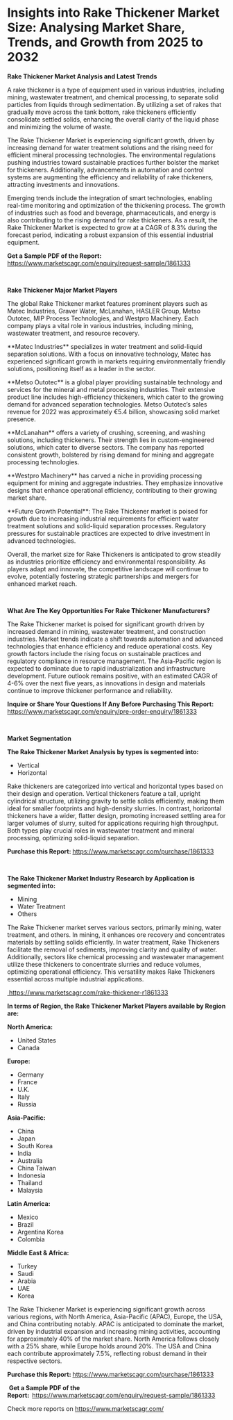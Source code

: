 <p><h1>Insights into Rake Thickener Market Size: Analysing Market Share, Trends, and Growth from 2025 to 2032</h1></p><p><strong>Rake Thickener Market Analysis and Latest Trends</strong></p>
<p><p>A rake thickener is a type of equipment used in various industries, including mining, wastewater treatment, and chemical processing, to separate solid particles from liquids through sedimentation. By utilizing a set of rakes that gradually move across the tank bottom, rake thickeners efficiently consolidate settled solids, enhancing the overall clarity of the liquid phase and minimizing the volume of waste. </p><p>The Rake Thickener Market is experiencing significant growth, driven by increasing demand for water treatment solutions and the rising need for efficient mineral processing technologies. The environmental regulations pushing industries toward sustainable practices further bolster the market for thickeners. Additionally, advancements in automation and control systems are augmenting the efficiency and reliability of rake thickeners, attracting investments and innovations.</p><p>Emerging trends include the integration of smart technologies, enabling real-time monitoring and optimization of the thickening process. The growth of industries such as food and beverage, pharmaceuticals, and energy is also contributing to the rising demand for rake thickeners. As a result, the Rake Thickener Market is expected to grow at a CAGR of 8.3% during the forecast period, indicating a robust expansion of this essential industrial equipment.</p></p>
<p><strong>Get a Sample PDF of the Report:&nbsp;</strong> <a href="https://www.marketscagr.com/enquiry/request-sample/1861333?utm_campaign=2483&utm_medium=2&utm_source=Github&utm_content=ia&utm_term=11042025&utm_id=rake-thickener">https://www.marketscagr.com/enquiry/request-sample/1861333</a></p>
<p>&nbsp;</p>
<p><strong>Rake Thickener Major Market Players</strong></p>
<p><p>The global Rake Thickener market features prominent players such as Matec Industries, Graver Water, McLanahan, HASLER Group, Metso Outotec, MIP Process Technologies, and Westpro Machinery. Each company plays a vital role in various industries, including mining, wastewater treatment, and resource recovery.</p><p>**Matec Industries** specializes in water treatment and solid-liquid separation solutions. With a focus on innovative technology, Matec has experienced significant growth in markets requiring environmentally friendly solutions, positioning itself as a leader in the sector.</p><p>**Metso Outotec** is a global player providing sustainable technology and services for the mineral and metal processing industries. Their extensive product line includes high-efficiency thickeners, which cater to the growing demand for advanced separation technologies. Metso Outotec’s sales revenue for 2022 was approximately €5.4 billion, showcasing solid market presence.</p><p>**McLanahan** offers a variety of crushing, screening, and washing solutions, including thickeners. Their strength lies in custom-engineered solutions, which cater to diverse sectors. The company has reported consistent growth, bolstered by rising demand for mining and aggregate processing technologies.</p><p>**Westpro Machinery** has carved a niche in providing processing equipment for mining and aggregate industries. They emphasize innovative designs that enhance operational efficiency, contributing to their growing market share.</p><p>**Future Growth Potential**: The Rake Thickener market is poised for growth due to increasing industrial requirements for efficient water treatment solutions and solid-liquid separation processes. Regulatory pressures for sustainable practices are expected to drive investment in advanced technologies.</p><p>Overall, the market size for Rake Thickeners is anticipated to grow steadily as industries prioritize efficiency and environmental responsibility. As players adapt and innovate, the competitive landscape will continue to evolve, potentially fostering strategic partnerships and mergers for enhanced market reach.</p></p>
<p>&nbsp;</p>
<p><strong>What Are The Key Opportunities For Rake Thickener Manufacturers?</strong></p>
<p><p>The Rake Thickener market is poised for significant growth driven by increased demand in mining, wastewater treatment, and construction industries. Market trends indicate a shift towards automation and advanced technologies that enhance efficiency and reduce operational costs. Key growth factors include the rising focus on sustainable practices and regulatory compliance in resource management. The Asia-Pacific region is expected to dominate due to rapid industrialization and infrastructure development. Future outlook remains positive, with an estimated CAGR of 4-6% over the next five years, as innovations in design and materials continue to improve thickener performance and reliability.</p></p>
<p><strong>Inquire or Share Your Questions If Any Before Purchasing This Report:</strong> <a href="https://www.marketscagr.com/enquiry/pre-order-enquiry/1861333?utm_campaign=2483&utm_medium=2&utm_source=Github&utm_content=ia&utm_term=11042025&utm_id=rake-thickener">https://www.marketscagr.com/enquiry/pre-order-enquiry/1861333</a></p>
<p>&nbsp;</p>
<p><strong>Market Segmentation</strong></p>
<p><strong>The Rake Thickener Market Analysis by types is segmented into:</strong></p>
<p><ul><li>Vertical</li><li>Horizontal</li></ul></p>
<p><p>Rake thickeners are categorized into vertical and horizontal types based on their design and operation. Vertical thickeners feature a tall, upright cylindrical structure, utilizing gravity to settle solids efficiently, making them ideal for smaller footprints and high-density slurries. In contrast, horizontal thickeners have a wider, flatter design, promoting increased settling area for larger volumes of slurry, suited for applications requiring high throughput. Both types play crucial roles in wastewater treatment and mineral processing, optimizing solid-liquid separation.</p></p>
<p><strong>Purchase this Report:&nbsp;</strong><a href="https://www.marketscagr.com/purchase/1861333?utm_campaign=2483&utm_medium=2&utm_source=Github&utm_content=ia&utm_term=11042025&utm_id=rake-thickener">https://www.marketscagr.com/purchase/1861333</a></p>
<p>&nbsp;</p>
<p><strong>The Rake Thickener Market Industry Research by Application is segmented into:</strong></p>
<p><ul><li>Mining</li><li>Water Treatment</li><li>Others</li></ul></p>
<p><p>The Rake Thickener market serves various sectors, primarily mining, water treatment, and others. In mining, it enhances ore recovery and concentrates materials by settling solids efficiently. In water treatment, Rake Thickeners facilitate the removal of sediments, improving clarity and quality of water. Additionally, sectors like chemical processing and wastewater management utilize these thickeners to concentrate slurries and reduce volumes, optimizing operational efficiency. This versatility makes Rake Thickeners essential across multiple industrial applications.</p></p>
<p><a href="https://www.marketscagr.com/rake-thickener-r1861333?utm_campaign=2483&utm_medium=2&utm_source=Github&utm_content=ia&utm_term=11042025&utm_id=rake-thickener">&nbsp;https://www.marketscagr.com/rake-thickener-r1861333</a></p>
<p><strong>In terms of Region, the Rake Thickener Market Players available by Region are:</strong></p>
<p>
    <p> <strong> North America: </strong>
        <ul>
            <li>United States</li>
            <li>Canada</li>
        </ul>
        </p> 
    <p> <strong> Europe: </strong>
        <ul>
            <li>Germany</li>
            <li>France</li>
            <li>U.K.</li>
            <li>Italy</li>
            <li>Russia</li>
        </ul>
        </p> 
    <p> <strong> Asia-Pacific: </strong>
        <ul>
            <li>China</li>
            <li>Japan</li>
            <li>South Korea</li>
            <li>India</li>
            <li>Australia</li>
            <li>China Taiwan</li>
            <li>Indonesia</li>
            <li>Thailand</li>
            <li>Malaysia</li>
        </ul>
        </p> 
    <p> <strong> Latin America: </strong>
        <ul>
            <li>Mexico</li>
            <li>Brazil</li>
            <li>Argentina Korea</li>
            <li>Colombia</li>
        </ul>
        </p> 
    <p> <strong> Middle East & Africa: </strong>
        <ul>
            <li>Turkey</li>
            <li>Saudi</li>
            <li>Arabia</li>
            <li>UAE</li>
            <li>Korea</li>
        </ul>
    </p>
    </p>
<p><p>The Rake Thickener Market is experiencing significant growth across various regions, with North America, Asia-Pacific (APAC), Europe, the USA, and China contributing notably. APAC is anticipated to dominate the market, driven by industrial expansion and increasing mining activities, accounting for approximately 40% of the market share. North America follows closely with a 25% share, while Europe holds around 20%. The USA and China each contribute approximately 7.5%, reflecting robust demand in their respective sectors.</p></p>
<p><strong>Purchase this Report: </strong><a href="https://www.marketscagr.com/purchase/1861333?utm_campaign=2483&utm_medium=2&utm_source=Github&utm_content=ia&utm_term=11042025&utm_id=rake-thickener">https://www.marketscagr.com/purchase/1861333</a></p>
<p>&nbsp;<strong>Get a Sample PDF of the Report:&nbsp;&nbsp;</strong><a href="https://www.marketscagr.com/enquiry/request-sample/1861333?utm_campaign=2483&utm_medium=2&utm_source=Github&utm_content=ia&utm_term=11042025&utm_id=rake-thickener">https://www.marketscagr.com/enquiry/request-sample/1861333</a></p>
<p><strong></strong></p>
<p>Check more reports on <a href="https://www.marketscagr.com/?utm_campaign=2483&utm_medium=2&utm_source=Github&utm_content=ia&utm_term=11042025&utm_id=rake-thickener">https://www.marketscagr.com/</a></p>